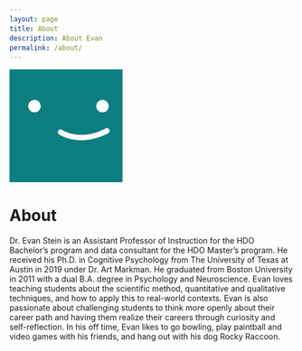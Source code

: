 ```yaml
---
layout: page
title: About
description: About Evan
permalink: /about/
---
```


<img class="img-rounded" src="/assets/img/uploads/profile.png" alt="Evan Stein" width="200">

# About

Dr. Evan Stein is an Assistant Professor of Instruction for the HDO Bachelor’s program and data consultant for the HDO Master’s program. He received his Ph.D. in Cognitive Psychology from The University of Texas at Austin in 2019 under Dr. Art Markman. He graduated from Boston University in 2011 with a dual B.A. degree in Psychology and Neuroscience. Evan loves teaching students about the scientific method, quantitative and qualitative techniques, and how to apply this to real-world contexts. Evan is also passionate about challenging students to think more openly about their career path and having them realize their careers through curiosity and self-reflection. In his off time, Evan likes to go bowling, play paintball and video games with his friends, and hang out with his dog Rocky Raccoon.  
